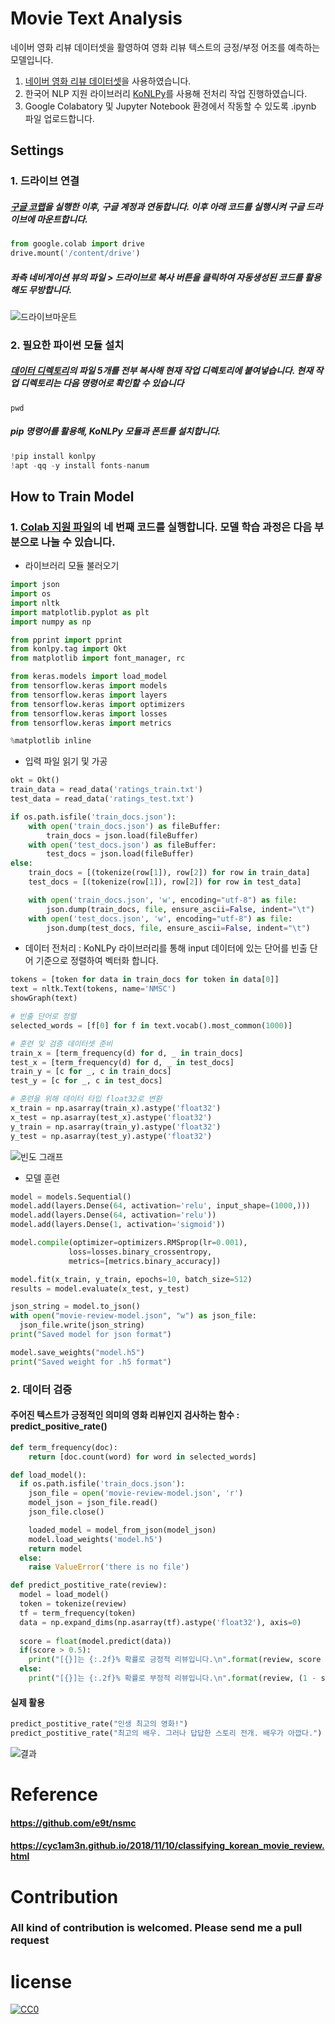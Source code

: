 
# Movie Text Analysis

네이버 영화 리뷰 데이터셋을 활영하여 영화 리뷰 텍스트의 긍정/부정 어조를 예측하는 모델입니다.
1. [네이버 영화 리뷰 데이터셋](#https://github.com/e9t/nsmc)을 사용하였습니다.
2. 한국어 NLP 지원 라이브러리 [KoNLPy](https://konlpy-ko.readthedocs.io/ko/v0.4.3/)를 사용해 전처리 작업 진행하였습니다.
3. Google Colabatory 및 Jupyter Notebook 환경에서 작동할 수 있도록 .ipynb 파일 업로드합니다.

## Settings
### 1. 드라이브 연결
##### [구글 코랩](https://colab.research.google.com/notebooks/intro.ipynb#recent=true)을 실행한 이후, 구글 계정과 연동합니다. 이후 아래 코드를 실행시켜 구글 드라이브에 마운트합니다.
~~~python
from google.colab import drive
drive.mount('/content/drive')
~~~
##### 좌측 네비게이션 뷰의 파일 > 드라이브로 복사 버튼을 클릭하여 자동생성된 코드를 활용해도 무방합니다.
![드라이브마운트](./intro/drive_mount.png)


### 2. 필요한 파이썬 모듈 설치
##### [데이터 디렉토리](#https://github.com/skfo763/movie-text-analysis/tree/master/data)의 파일 5개를 전부 복사해 현재 작업 디렉토리에 붙여넣습니다. 현재 작업 디렉토리는 다음 명령어로 확인할 수 있습니다
~~~shell
pwd
~~~ 
##### pip 명령어를 활용해, KoNLPy 모듈과 폰트를 설치합니다.
~~~python
!pip install konlpy
!apt -qq -y install fonts-nanum
~~~


## How to Train Model
### 1. [Colab 지원 파일](#Movie_ML_practice_Console.ipynb)의 네 번째 코드를 실행합니다. 모델 학습 과정은 다음 부분으로 나눌 수 있습니다.
- 라이브러리 모듈 불러오기
~~~python
import json
import os
import nltk
import matplotlib.pyplot as plt
import numpy as np

from pprint import pprint
from konlpy.tag import Okt
from matplotlib import font_manager, rc

from keras.models import load_model
from tensorflow.keras import models
from tensorflow.keras import layers
from tensorflow.keras import optimizers
from tensorflow.keras import losses
from tensorflow.keras import metrics

%matplotlib inline
~~~
- 입력 파일 읽기 및 가공
~~~python
okt = Okt()
train_data = read_data('ratings_train.txt')
test_data = read_data('ratings_test.txt')

if os.path.isfile('train_docs.json'):
    with open('train_docs.json') as fileBuffer:
        train_docs = json.load(fileBuffer)
    with open('test_docs.json') as fileBuffer:
        test_docs = json.load(fileBuffer)
else:
    train_docs = [(tokenize(row[1]), row[2]) for row in train_data]
    test_docs = [(tokenize(row[1]), row[2]) for row in test_data]

    with open('train_docs.json', 'w', encoding="utf-8") as file:
        json.dump(train_docs, file, ensure_ascii=False, indent="\t")
    with open('test_docs.json', 'w', encoding="utf-8") as file:
        json.dump(test_docs, file, ensure_ascii=False, indent="\t")
~~~
- 데이터 전처리 : KoNLPy 라이브러리를 통해 input 데이터에 있는 단어를 빈출 단어 기준으로 정렬하여 벡터화 합니다.
~~~python
tokens = [token for data in train_docs for token in data[0]]
text = nltk.Text(tokens, name='NMSC')
showGraph(text)

# 빈출 단어로 정렬
selected_words = [f[0] for f in text.vocab().most_common(1000)]

# 훈련 및 검증 데이터셋 준비
train_x = [term_frequency(d) for d, _ in train_docs]
test_x = [term_frequency(d) for d, _ in test_docs]
train_y = [c for _, c in train_docs]
test_y = [c for _, c in test_docs]

# 훈련을 위해 데이터 타입 float32로 변환
x_train = np.asarray(train_x).astype('float32')
x_test = np.asarray(test_x).astype('float32')
y_train = np.asarray(train_y).astype('float32')
y_test = np.asarray(test_y).astype('float32')
~~~
![빈도 그래프](./intro/graph.png)

- 모델 훈련
~~~python
model = models.Sequential()
model.add(layers.Dense(64, activation='relu', input_shape=(1000,)))
model.add(layers.Dense(64, activation='relu'))
model.add(layers.Dense(1, activation='sigmoid'))

model.compile(optimizer=optimizers.RMSprop(lr=0.001),
             loss=losses.binary_crossentropy,
             metrics=[metrics.binary_accuracy])

model.fit(x_train, y_train, epochs=10, batch_size=512)
results = model.evaluate(x_test, y_test)

json_string = model.to_json()
with open("movie-review-model.json", "w") as json_file:
  json_file.write(json_string)
print("Saved model for json format")

model.save_weights("model.h5")
print("Saved weight for .h5 format")
~~~

### 2. 데이터 검증
#### 주어진 텍스트가 긍정적인 의미의 영화 리뷰인지 검사하는 함수 : predict_positive_rate()
~~~python
def term_frequency(doc):
    return [doc.count(word) for word in selected_words]

def load_model():
  if os.path.isfile('train_docs.json'):
    json_file = open('movie-review-model.json', 'r')
    model_json = json_file.read()
    json_file.close()

    loaded_model = model_from_json(model_json)
    model.load_weights('model.h5')
    return model
  else:
    raise ValueError('there is no file')

def predict_postitive_rate(review):
  model = load_model()
  token = tokenize(review)
  tf = term_frequency(token)
  data = np.expand_dims(np.asarray(tf).astype('float32'), axis=0)
  
  score = float(model.predict(data))
  if(score > 0.5):        
    print("[{}]는 {:.2f}% 확률로 긍정적 리뷰입니다.\n".format(review, score * 100))
  else:        
    print("[{}]는 {:.2f}% 확률로 부정적 리뷰입니다.\n".format(review, (1 - score) * 100))
~~~

#### 실제 활용
~~~python
predict_postitive_rate("인생 최고의 영화!")
predict_postitive_rate("최고의 배우. 그러나 답답한 스토리 전개. 배우가 아깝다.")
~~~
![결과](./intro/result.png)
 
# Reference
#### https://github.com/e9t/nsmc
#### https://cyc1am3n.github.io/2018/11/10/classifying_korean_movie_review.html

# Contribution
### All kind of contribution is welcomed. Please send me a pull request

# license
<p xmlns:dct="http://purl.org/dc/terms/">
  <a rel="license"
     href="http://creativecommons.org/publicdomain/zero/1.0/">
    <img src="http://i.creativecommons.org/p/zero/1.0/88x31.png" style="border-style: none;" alt="CC0" />
  </a>
</p>
